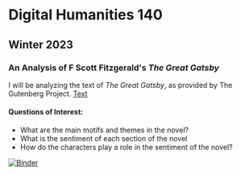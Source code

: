 # Digital Humanities 140
## Winter 2023

### An Analysis of F Scott Fitzgerald's *The Great Gatsby*
I will be analyzing the text of *The Great Gatsby*, as provided by The Gutenberg Project. 
[Text](https://www.gutenberg.org/cache/epub/64317/pg64317.txt)


#### Questions of Interest:
- What are the main motifs and themes in the novel?
- What is the sentiment of each section of the novel
- How do the characters play a role in the sentiment of the novel?

[![Binder](https://mybinder.org/badge_logo.svg)](https://mybinder.org/v2/gh/muthu-pal/dh140/main)
